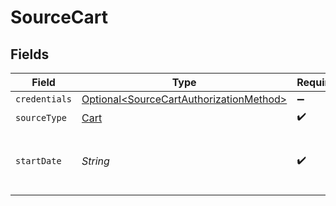 # SourceCart


## Fields

| Field                                                                                            | Type                                                                                             | Required                                                                                         | Description                                                                                      | Example                                                                                          |
| ------------------------------------------------------------------------------------------------ | ------------------------------------------------------------------------------------------------ | ------------------------------------------------------------------------------------------------ | ------------------------------------------------------------------------------------------------ | ------------------------------------------------------------------------------------------------ |
| `credentials`                                                                                    | [Optional\<SourceCartAuthorizationMethod>](../../models/shared/SourceCartAuthorizationMethod.md) | :heavy_minus_sign:                                                                               | N/A                                                                                              |                                                                                                  |
| `sourceType`                                                                                     | [Cart](../../models/shared/Cart.md)                                                              | :heavy_check_mark:                                                                               | N/A                                                                                              |                                                                                                  |
| `startDate`                                                                                      | *String*                                                                                         | :heavy_check_mark:                                                                               | The date from which you'd like to replicate the data                                             | 2021-01-01T00:00:00Z                                                                             |